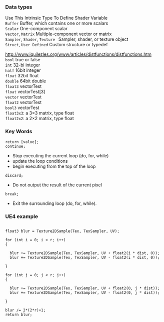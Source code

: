 ### Data types  

Use This Intrinsic Type    To Define Shader Variable   
`Buffer`    Buffer, which contains one or more scalars  
`Scalar`    One-component scalar  
`Vector`, `Matrix`    Multiple-component vector or matrix  
`Sampler`, `Shader`, `Texture `   Sampler, shader, or texture object  
`Struct`, `User Defined`    Custom structure or typedef  

http://www.iquilezles.org/www/articles/distfunctions/distfunctions.htm   
`bool` true or false  
`int` 32-bi integer  
`half` 16bit integer  
`float` 32bit float  
`double` 64bit double  
`float3` vectorTest  
`float` vectorTest[3]  
`vector` vectorTest  
`float2` vectorTest    
`bool3` vectorTest    
`float3x3`: a 3×3 matrix, type float  
`float2x2`: a 2×2 matrix, type float  

### Key Words

`return [value];`  
`continue;`   
- Stop executing the current loop (do, for, while)  
- update the loop conditions  
- begin executing from the top of the loop  

`discard;`  
- Do not output the result of the current pixel   

`break;`  
- Exit the surrounding loop (do, for, while).




### UE4 example  
```hlsl 

float3 blur = Texture2DSample(Tex, TexSampler, UV);

for (int i = 0; i < r; i++)
{

  blur += Texture2DSample(Tex, TexSampler, UV + float2(i * dist, 0));
  blur += Texture2DSample(Tex, TexSampler, UV - float2(i * dist, 0));

}

for (int j = 0; j < r; j++)
{ 

  blur += Texture2DSample(Tex, TexSampler, UV + float2(0, j * dist));
  blur += Texture2DSample(Tex, TexSampler, UV - float2(0, j * dist));

}

blur /= 2*(2*r)+1;
return blur;

```
